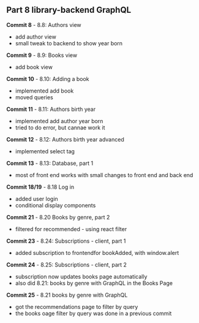 ## Part 8 library-backend GraphQL

**Commit 8** - 8.8: Authors view
- add author view
- small tweak to backend to show year born
  
**Commit 9** - 8.9: Books view
- add book view

**Commit 10** - 8.10: Adding a book
- implemented add book
- moved queries

**Commit 11** - 8.11: Authors birth year
- implemented add author year born
- tried to do error, but cannae work it

**Commit 12** - 8.12: Authors birth year advanced
- implemented select tag

**Commit 13** - 8.13: Database, part 1
- most of front end works with small changes to front end and back end

**Commit 18/19** - 8.18 Log in
- added user login
- conditional display components

**Commit 21** - 8.20 Books by genre, part 2
- filtered for recommended - using react filter

**Commit 23** - 8.24: Subscriptions - client, part 1
- added subscription to frontendfor bookAdded, with window.alert

**Commit 24** - 8.25: Subscriptions - client, part 2
- subscription now updates books page automatically
- also did 8.21: books by genre with GraphQL  in the Books Page

**Commit 25** - 8.21 books by genre with GraphQL
- got the recommendations page to filter by query
- the books oage filter by query was done in a previous commit

